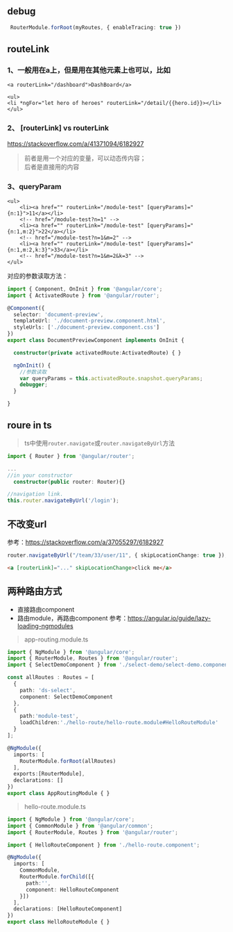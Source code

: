 ## debug
```ts
 RouterModule.forRoot(myRoutes, { enableTracing: true })
```

## routeLink

### 1、一般用在a上，但是用在其他元素上也可以，比如
```
<a routerLink="/dashboard">DashBoard</a>
```

```
<ul>
<li *ngFor="let hero of heroes" routerLink="/detail/{{hero.id}}></li>
</ul>
```

### 2、 [routerLink] vs routerLink
https://stackoverflow.com/a/41371094/6182927
> 前者是用一个对应的变量，可以动态传内容；  
> 后者是直接用的内容

### 3、queryParam

```
<ul>
    <li><a href="" routerLink="/module-test" [queryParams]="{n:1}">11</a></li>
    <!-- href="/module-test?n=1" -->
    <li><a href="" routerLink="/module-test" [queryParams]="{n:1,m:2}">22</a></li>
    <!-- href="/module-test?n=1&m=2" -->
    <li><a href="" routerLink="/module-test" [queryParams]="{n:1,m:2,k:3}">33</a></li>
    <!-- href="/module-test?n=1&m=2&k=3" -->
</ul>
```

对应的参数读取方法：
```ts
import { Component, OnInit } from '@angular/core';
import { ActivatedRoute } from '@angular/router';

@Component({
  selector: 'document-preview',
  templateUrl: './document-preview.component.html',
  styleUrls: ['./document-preview.component.css']
})
export class DocumentPreviewComponent implements OnInit {

  constructor(private activatedRoute:ActivatedRoute) { }

  ngOnInit() {
    //参数读取
    var queryParams = this.activatedRoute.snapshot.queryParams;
    debugger;
  }

}
```

## roure in ts

> ts中使用`router.navigate`或`router.navigateByUrl`方法
```ts
import { Router } from '@angular/router';

...
//in your constructor
  constructor(public router: Router){}

//navigation link.
this.router.navigateByUrl('/login');
```

## 不改变url
参考：https://stackoverflow.com/a/37055297/6182927
```ts
router.navigateByUrl("/team/33/user/11", { skipLocationChange: true });
```

```html
<a [routerLink]="..." skipLocationChange>click me</a>
```

## 两种路由方式

- 直接路由component
- 路由module，再路由component
参考：https://angular.io/guide/lazy-loading-ngmodules

> app-routing.module.ts
```ts
import { NgModule } from '@angular/core';
import { RouterModule, Routes } from '@angular/router';
import { SelectDemoComponent } from './select-demo/select-demo.component';

const allRoutes : Routes = [
  {
    path: 'ds-select',
    component: SelectDemoComponent
  },
  {
    path:'module-test',
    loadChildren:'./hello-route/hello-route.module#HelloRouteModule'
  }
];

@NgModule({
  imports: [
    RouterModule.forRoot(allRoutes)
  ],
  exports:[RouterModule],
  declarations: []
})
export class AppRoutingModule { }
```

> hello-route.module.ts
```ts
import { NgModule } from '@angular/core';
import { CommonModule } from '@angular/common';
import { RouterModule, Routes } from '@angular/router';

import { HelloRouteComponent } from './hello-route.component';

@NgModule({
  imports: [
    CommonModule,
    RouterModule.forChild([{
      path:'',
      component: HelloRouteComponent
    }])
  ],
  declarations: [HelloRouteComponent]
})
export class HelloRouteModule { }
```

